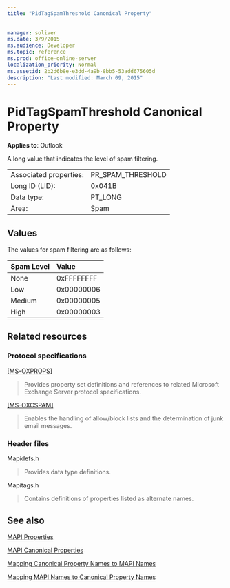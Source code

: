 ```yaml
---
title: "PidTagSpamThreshold Canonical Property"
 
 
manager: soliver
ms.date: 3/9/2015
ms.audience: Developer
ms.topic: reference
ms.prod: office-online-server
localization_priority: Normal
ms.assetid: 2b2d6b8e-e3dd-4a9b-8bb5-53add675605d
description: "Last modified: March 09, 2015"
---
```


# PidTagSpamThreshold Canonical Property

  
  
**Applies to**: Outlook 
  
A long value that indicates the level of spam filtering.
  
|||
|:-----|:-----|
|Associated properties:  <br/> |PR_SPAM_THRESHOLD  <br/> |
|Long ID (LID):  <br/> | 0x041B  <br/> |
|Data type:  <br/> |PT_LONG  <br/> |
|Area:  <br/> |Spam  <br/> |
   
## Values

The values for spam filtering are as follows:
  
|**Spam Level**|**Value**|
|:-----|:-----|
|None  <br/> |0xFFFFFFFF  <br/> |
|Low  <br/> |0x00000006  <br/> |
|Medium  <br/> |0x00000005  <br/> |
|High  <br/> |0x00000003  <br/> |
   
## Related resources

### Protocol specifications

[[MS-OXPROPS]](http://msdn.microsoft.com/library/f6ab1613-aefe-447d-a49c-18217230b148%28Office.15%29.aspx)
  
> Provides property set definitions and references to related Microsoft Exchange Server protocol specifications.
    
[[MS-OXCSPAM]](http://msdn.microsoft.com/library/522f8587-4aed-4cd6-831b-40bd87862189%28Office.15%29.aspx)
  
> Enables the handling of allow/block lists and the determination of junk email messages.
    
### Header files

Mapidefs.h
  
> Provides data type definitions.
    
Mapitags.h
  
> Contains definitions of properties listed as alternate names.
    
## See also



[MAPI Properties](mapi-properties.md)
  
[MAPI Canonical Properties](mapi-canonical-properties.md)
  
[Mapping Canonical Property Names to MAPI Names](mapping-canonical-property-names-to-mapi-names.md)
  
[Mapping MAPI Names to Canonical Property Names](mapping-mapi-names-to-canonical-property-names.md)

